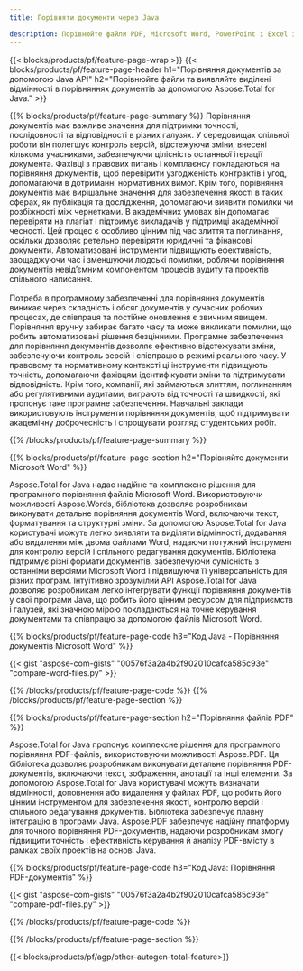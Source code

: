 ```yaml
---
title: Порівняти документи через Java  

description: Порівнюйте файли PDF, Microsoft Word, PowerPoint і Excel за допомогою програми Java. Отримайте виділені результати порівняння.
---
```


{{< blocks/products/pf/feature-page-wrap >}}
{{< blocks/products/pf/feature-page-header h1="Порівняння документів за допомогою Java API" h2="Порівнюйте файли та виявляйте виділені відмінності в порівняннях документів за допомогою Aspose.Total for Java." >}}

{{% blocks/products/pf/feature-page-summary %}}
Порівняння документів має важливе значення для підтримки точності, послідовності та відповідності в різних галузях.  У середовищах спільної роботи він полегшує контроль версій, відстежуючи зміни, внесені кількома учасниками, забезпечуючи цілісність останньої ітерації документа.  Фахівці з правових питань і комплаєнсу покладаються на порівняння документів, щоб перевірити узгодженість контрактів і угод, допомагаючи в дотриманні нормативних вимог.  Крім того, порівняння документів має вирішальне значення для забезпечення якості в таких сферах, як публікація та дослідження, допомагаючи виявити помилки чи розбіжності між чернетками.  В академічних умовах він допомагає перевіряти на плагіат і підтримує викладачів у підтримці академічної чесності.  Цей процес є особливо цінним під час злиття та поглинання, оскільки дозволяє ретельно перевіряти юридичні та фінансові документи.  Автоматизовані інструменти підвищують ефективність, заощаджуючи час і зменшуючи людські помилки, роблячи порівняння документів невід’ємним компонентом процесів аудиту та проектів спільного написання.
<br /><br />
Потреба в програмному забезпеченні для порівняння документів виникає через складність і обсяг документів у сучасних робочих процесах, де співпраця та постійне оновлення є звичним явищем.  Порівняння вручну забирає багато часу та може викликати помилки, що робить автоматизовані рішення безцінними.  Програмне забезпечення для порівняння документів дозволяє ефективно відстежувати зміни, забезпечуючи контроль версій і співпрацю в режимі реального часу.  У правовому та нормативному контексті ці інструменти підвищують точність, допомагаючи фахівцям ідентифікувати зміни та підтримувати відповідність.  Крім того, компанії, які займаються злиттям, поглинанням або регулятивними аудитами, виграють від точності та швидкості, які пропонує таке програмне забезпечення.  Навчальні заклади використовують інструменти порівняння документів, щоб підтримувати академічну доброчесність і спрощувати розгляд студентських робіт.

{{% /blocks/products/pf/feature-page-summary  %}}

{{% blocks/products/pf/feature-page-section  h2="Порівняйте документи Microsoft Word" %}}

Aspose.Total for Java надає надійне та комплексне рішення для програмного порівняння файлів Microsoft Word.  Використовуючи можливості Aspose.Words, бібліотека дозволяє розробникам виконувати детальне порівняння документів Word, включаючи текст, форматування та структурні зміни.  За допомогою Aspose.Total for Java користувачі можуть легко виявляти та виділяти відмінності, додавання або видалення між двома файлами Word, надаючи потужний інструмент для контролю версій і спільного редагування документів.  Бібліотека підтримує різні формати документів, забезпечуючи сумісність з останніми версіями Microsoft Word і підвищуючи її універсальність для різних програм.  Інтуїтивно зрозумілий API Aspose.Total for Java дозволяє розробникам легко інтегрувати функції порівняння документів у свої програми Java, що робить його цінним ресурсом для підприємств і галузей, які значною мірою покладаються на точне керування документами та співпрацю за допомогою файлів Microsoft Word.

{{% blocks/products/pf/feature-page-code h3="Код Java - Порівняння документів Microsoft Word" %}}

{{< gist "aspose-com-gists" "00576f3a2a4b2f902010cafca585c93e" "compare-word-files.py" >}}

{{% /blocks/products/pf/feature-page-code  %}}
{{% /blocks/products/pf/feature-page-section %}}

{{% blocks/products/pf/feature-page-section  h2="Порівняння файлів PDF" %}}

Aspose.Total for Java пропонує комплексне рішення для програмного порівняння PDF-файлів, використовуючи можливості Aspose.PDF.  Ця бібліотека дозволяє розробникам виконувати детальне порівняння PDF-документів, включаючи текст, зображення, анотації та інші елементи.  За допомогою Aspose.Total for Java користувачі можуть визначати відмінності, доповнення або видалення у файлах PDF, що робить його цінним інструментом для забезпечення якості, контролю версій і спільного редагування документів.  Бібліотека забезпечує плавну інтеграцію в програми Java.  Aspose.PDF забезпечує надійну платформу для точного порівняння PDF-документів, надаючи розробникам змогу підвищити точність і ефективність керування й аналізу PDF-вмісту в рамках своїх проектів на основі Java.

{{% blocks/products/pf/feature-page-code h3="Код Java: Порівняння PDF-документів" %}}

{{< gist "aspose-com-gists" "00576f3a2a4b2f902010cafca585c93e" "compare-pdf-files.py" >}}

{{% /blocks/products/pf/feature-page-code  %}}

{{% /blocks/products/pf/feature-page-section %}}

{{< blocks/products/pf/agp/other-autogen-total-feature>}}